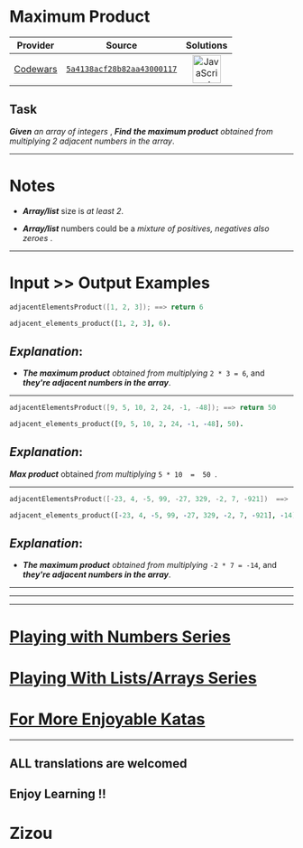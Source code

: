 [_metadata_:generated]: - "true"

# Maximum Product 

<!-- INFO TABLE BEGIN -->

| Provider                                        | Source                                                                               | Solutions                                                                                                                                                    |
| :---------------------------------------------: | :----------------------------------------------------------------------------------: | :----------------------------------------------------------------------------------------------------------------------------------------------------------: |
| [Codewars](../../../docs/providers/Codewars.md) | [`5a4138acf28b82aa43000117`](https://www.codewars.com/kata/5a4138acf28b82aa43000117) | [<img src="https://res.cloudinary.com/rascaltwo/image/upload/v1631924076/javascript_ehszr7.svg" alt="JavaScript" title="JavaScript" width="50" />](solve.js) |

<!-- INFO TABLE END -->

## Task

**_Given_** *an array of integers* , **_Find_** **_the maximum product_** *obtained from multiplying 2 adjacent numbers in the array*.
____

# Notes

* **_Array/list_** size is *at least 2*.

* **_Array/list_** numbers could be a *mixture of positives, negatives also zeroes* .
___

# Input >> Output Examples
```cpp
adjacentElementsProduct([1, 2, 3]); ==> return 6
```
```prolog
adjacent_elements_product([1, 2, 3], 6).
```

## **_Explanation_**:

* **_The maximum product_** *obtained from multiplying* ` 2 * 3 = 6 `, and **_they're adjacent numbers in the array_**.
___
```cpp
adjacentElementsProduct([9, 5, 10, 2, 24, -1, -48]); ==> return 50
```
```prolog
adjacent_elements_product([9, 5, 10, 2, 24, -1, -48], 50).
```
## **_Explanation_**:
**_Max product_** obtained *from multiplying*   ``` 5 * 10  =  50  ```.
___
```cpp
adjacentElementsProduct([-23, 4, -5, 99, -27, 329, -2, 7, -921])  ==>  return -14
```
```prolog
adjacent_elements_product([-23, 4, -5, 99, -27, 329, -2, 7, -921], -14).
```

## **_Explanation_**:

* **_The maximum product_** *obtained from multiplying* ` -2 * 7 = -14 `, and **_they're adjacent numbers in the array_**.
___
___
___

# [Playing with Numbers Series](https://www.codewars.com/collections/playing-with-numbers)

# [Playing With Lists/Arrays Series](https://www.codewars.com/collections/playing-with-lists-slash-arrays)

# [For More Enjoyable Katas](http://www.codewars.com/users/MrZizoScream/authored)
___

## ALL translations are welcomed

## Enjoy Learning !!
# Zizou

